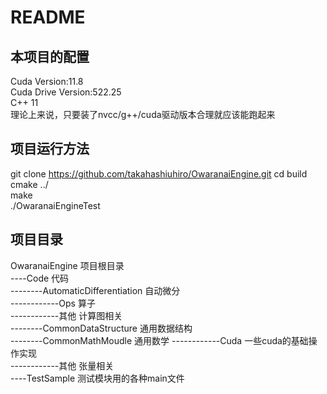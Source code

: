 # README
## 本项目的配置  

Cuda Version:11.8  
Cuda Drive Version:522.25  
C++ 11  
理论上来说，只要装了nvcc/g++/cuda驱动版本合理就应该能跑起来  

##  项目运行方法  

git clone https://github.com/takahashiuhiro/OwaranaiEngine.git
cd build  
cmake ../  
make  
./OwaranaiEngineTest  

## 项目目录  

OwaranaiEngine  项目根目录  
----Code  代码  
--------AutomaticDifferentiation  自动微分  
------------Ops  算子  
------------其他  计算图相关  
--------CommonDataStructure  通用数据结构  
--------CommonMathMoudle  通用数学 
------------Cuda  一些cuda的基础操作实现  
------------其他  张量相关  
----TestSample  测试模块用的各种main文件  

